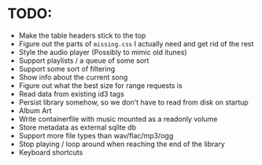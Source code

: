 # TODO:
- Make the table headers stick to the top
- Figure out the parts of `missing.css` I actually need and get rid of the rest
- Style the audio player (Possibly to mimic old itunes)
- Support playlists / a queue of some sort
- Support some sort of filtering
- Show info about the current song
- Figure out what the best size for range requests is
- Read data from existing id3 tags
- Persist library somehow, so we don't have to read from disk on startup
- Album Art
- Write containerfile with music mounted as a readonly volume
- Store metadata as external sqlite db
- Support more file types than wav/flac/mp3/ogg
- Stop playing / loop around when reaching the end of the library
- Keyboard shortcuts